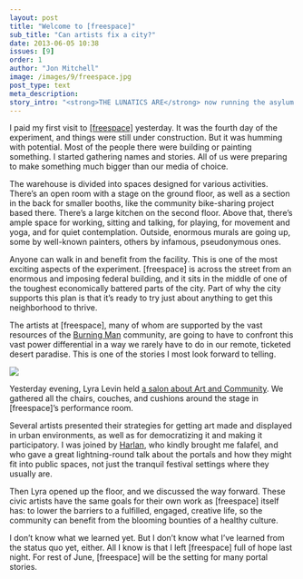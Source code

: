 ```yaml
---
layout: post
title: "Welcome to [freespace]"
sub_title: "Can artists fix a city?"
date: 2013-06-05 10:38
issues: [9]
order: 1
author: "Jon Mitchell"
image: /images/9/freespace.jpg
post_type: text
meta_description: 
story_intro: "<strong>THE LUNATICS ARE</strong> now running the asylum. A bunch of artists, hackers, and activists have gained control of a 14,000-square-foot warehouse at 1131 Mission Street, San Francisco, for $1 for the month of June. What happens next is up to us."
---
```

I paid my first visit to <a href="http://freespace.io/">[freespace]</a> yesterday. It was the fourth day of the experiment, and things were still under construction. But it was humming with potential. Most of the people there were building or painting something. I started gathering names and stories. All of us were preparing to make something much bigger than our media of choice.

The warehouse is divided into spaces designed for various activities. There’s an open room with a stage on the ground floor, as well as a section in the back for smaller booths, like the community bike-sharing project based there. There’s a large kitchen on the second floor. Above that, there’s ample space for working, sitting and talking, for playing, for movement and yoga, and for quiet contemplation. Outside, enormous murals are going up, some by well-known painters, others by infamous, pseudonymous ones.

Anyone can walk in and benefit from the facility. This is one of the most exciting aspects of the experiment. [freespace] is across the street from an enormous and imposing federal building, and it sits in the middle of one of the toughest economically battered parts of the city. Part of why the city supports this plan is that it’s ready to try just about anything to get this neighborhood to thrive.

The artists at [freespace], many of whom are supported by the vast resources of the [Burning Man](http://www.burningman.com) community, are going to have to confront this vast power differential in a way we rarely have to do in our remote, ticketed desert paradise. This is one of the stories I most look forward to telling.

<div>
    <img src='/images/9/lyra.jpg'>
</div>

Yesterday evening, Lyra Levin held [a salon about Art and Community](http://freespace.io/event/freespace-presents-sf-salon-society-civic-engagement/). We gathered all the chairs, couches, and cushions around the stage in [freespace]’s performance room.

Several artists presented their strategies for getting art made and displayed in urban environments, as well as for democratizing it and making it participatory. I was joined by [Harlan](/post/2013/05/13/portalmaker/), who kindly brought me falafel, and who gave a great lightning-round talk about the portals and how they might fit into public spaces, not just the tranquil festival settings where they usually are.

Then Lyra opened up the floor, and we discussed the way forward. These civic artists have the same goals for their own work as [freespace] itself has: to lower the barriers to a fulfilled, engaged, creative life, so the community can benefit from the blooming bounties of a healthy culture.

I don’t know what we learned yet. But I don’t know what I’ve learned from the status quo yet, either. All I know is that I left [freespace] full of hope last night. For rest of June, [freespace] will be the setting for many portal stories.